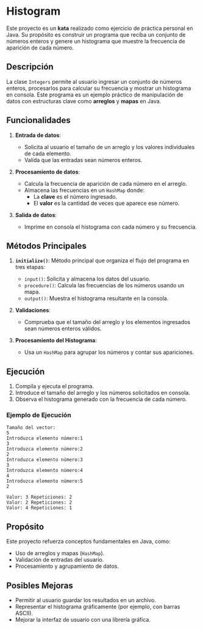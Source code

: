 # Histogram

Este proyecto es un **kata** realizado como ejercicio de práctica personal en Java. Su propósito es construir un programa que reciba un conjunto de números enteros y genere un histograma que muestre la frecuencia de aparición de cada número.

## Descripción

La clase `Integers` permite al usuario ingresar un conjunto de números enteros, procesarlos para calcular su frecuencia y mostrar un histograma en consola. Este programa es un ejemplo práctico de manipulación de datos con estructuras clave como **arreglos** y **mapas** en Java.

## Funcionalidades

1. **Entrada de datos**:
   - Solicita al usuario el tamaño de un arreglo y los valores individuales de cada elemento.
   - Valida que las entradas sean números enteros.

2. **Procesamiento de datos**:
   - Calcula la frecuencia de aparición de cada número en el arreglo.
   - Almacena las frecuencias en un `HashMap` donde:
     - La **clave** es el número ingresado.
     - El **valor** es la cantidad de veces que aparece ese número.

3. **Salida de datos**:
   - Imprime en consola el histograma con cada número y su frecuencia.

## Métodos Principales

1. **`initialize()`**: Método principal que organiza el flujo del programa en tres etapas:
   - `input()`: Solicita y almacena los datos del usuario.
   - `procedure()`: Calcula las frecuencias de los números usando un mapa.
   - `output()`: Muestra el histograma resultante en la consola.

2. **Validaciones**:
   - Comprueba que el tamaño del arreglo y los elementos ingresados sean números enteros válidos.

3. **Procesamiento del Histograma**:
   - Usa un `HashMap` para agrupar los números y contar sus apariciones.

## Ejecución

1. Compila y ejecuta el programa.
2. Introduce el tamaño del arreglo y los números solicitados en consola.
3. Observa el histograma generado con la frecuencia de cada número.

### Ejemplo de Ejecución
```text
Tamaño del vector:
5
Introduzca elemento número:1
3
Introduzca elemento número:2
2
Introduzca elemento número:3
3
Introduzca elemento número:4
4
Introduzca elemento número:5
2

Valor: 3 Repeticiones: 2
Valor: 2 Repeticiones: 2
Valor: 4 Repeticiones: 1
```

## Propósito

Este proyecto refuerza conceptos fundamentales en Java, como:
- Uso de arreglos y mapas (`HashMap`).
- Validación de entradas del usuario.
- Procesamiento y agrupamiento de datos.

## Posibles Mejoras
- Permitir al usuario guardar los resultados en un archivo.
- Representar el histograma gráficamente (por ejemplo, con barras ASCII).
- Mejorar la interfaz de usuario con una librería gráfica.

